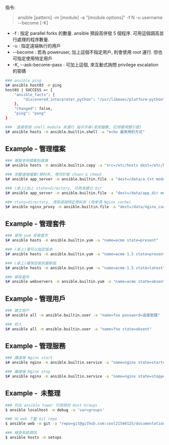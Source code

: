指令:

> ansible [pattern] -m [module] -a "[module options]" -f N -u username --become [-K]

* -f : 指定 parallel forks 的數量. ansible 預設高併發 5 個程序. 可用這個調高並行處理的程序數量.
* -u : 指定遠端執行的用戶
* --become : 若為 poweruser, 加上這個不指定用戶, 則會使用 root 運行. 但也可指定使用特定用戶
* -K, --ask-become-pass : 可加上這個, 來互動式詢問 privilege escalation 的密碼

```bash
### ansible ping
$# ansible host03 -m ping
host03 | SUCCESS => {
    "ansible_facts": {
        "discovered_interpreter_python": "/usr/libexec/platform-python"
    },
    "changed": false,
    "ping": "pong"
}
```

```bash
###  直接使用 shell module 來運行 指令字串(若用變數, 記得要用雙引號)
$# ansible hosts -m ansible.builtin.shell -a "echo 最常用的方式"
```


## Example - 管理檔案

```bash
### 複製本地檔案到遠端 
$# ansible hosts -m ansible.builtin.copy -a "src=/etc/hosts dest=/etc/hosts"

### 改變遠端檔案/資料夾, 等同於做 chown & chmod
$# ansible app_server -m ansible.builtin.file -a "dest=/data/a.txt mode=755"

### (承上)加上 state=directory, 可用來建立 Dir
$# ansible app_server -m ansible.builtin.file -a "dest=/data/app_dir mode=755 owner=mdehaan group=mdehaan state=directory"

### state=directory, 清除遠端特定資料夾 (用來清 Nginx cache)
$# ansible nginx_proxy -m ansible.builtin.file -a "dest=/data/nginx_cache state=absent"
```


## Example - 管理套件

```bash
### 使用 yum 安裝套件
$# ansible hosts -m ansible.builtin.yum -a "name=acme state=present"

### (承上)還可以指定版本
$# ansible hosts -m ansible.builtin.yum -a "name=acme-1.5 state=present"

### (承上)確保安裝到最新版
$# ansible hosts -m ansible.builtin.yum -a "name=acme-1.5 state=latest"

### 移除套件 
$# ansible webservers -m ansible.builtin.yum -a "name=acme state=absent"
```


## Example - 管理用戶

```bash
### 建立用戶
$# ansible all -m ansible.builtin.user -a "name=foo password=這是密碼"

### 砍人
$# ansible all -m ansible.builtin.user -a "name=foo state=absent"
```


## Example - 管理服務 
 
```bash
### 讓遠端 Nginx start
$# ansible nginx -m ansible.builtin.service -a "name=nginx state=started"

### 讓遠端 Nginx stop
$# ansible nginx -m ansible.builtin.service -a "name=nginx state=stopped"
```


## Example -  未整理

```sh
### 列出 ansible tower 可使用的 Host Groups
$ ansible localhost -m debug -a 'var=groups'

### 叫 web 下載 Git repo
$ ansible web -m git -a "repo=git@github.com:cool21540125/documentation-notes.git dest=/tmp/illu version=HEAD"

### 檢查系統資訊
$ ansible hosts -m setups
```
